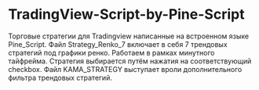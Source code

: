 # TradingView-Script-by-Pine-Script
Торговые стратегии для Tradingview написанные на встроенном языке Pine_Script.
Файл Strategy_Renko_7 включает в себя 7 трендовых стратегий под графики ренко.
Работаем в рамках минутного тайфрейма. Стратегия выбирается путём нажатия на соответствующий checkbox.
Файл KAMA_STRATEGY выступает вроли дополнительного фильтра трендовых стратегий.
